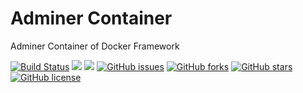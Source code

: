 # Adminer Container
Adminer Container of Docker Framework

[![Build Status](https://travis-ci.org/dockerframework/adminer.svg?branch=master)](https://travis-ci.org/dockerframework/adminer) [![](https://images.microbadger.com/badges/image/dockerframework/adminer:4.6.svg)](https://microbadger.com/images/dockerframework/adminer:4.6 "Layers") [![](https://images.microbadger.com/badges/version/dockerframework/adminer:4.6.svg)](https://microbadger.com/images/dockerframework/adminer:4.6 "Version") [![GitHub issues](https://img.shields.io/github/issues/dockerframework/adminer.svg)](https://github.com/dockerframework/adminer/issues) [![GitHub forks](https://img.shields.io/github/forks/dockerframework/adminer.svg)](https://github.com/dockerframework/adminer/network) [![GitHub stars](https://img.shields.io/github/stars/dockerframework/adminer.svg)](https://github.com/dockerframework/adminer/stargazers) [![GitHub license](https://img.shields.io/badge/license-MIT-blue.svg)](https://raw.githubusercontent.com/dockerframework/adminer/master/LICENSE)
